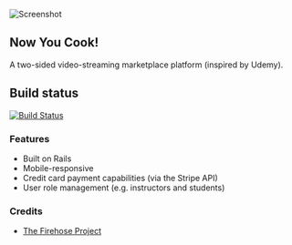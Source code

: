 ![Screenshot](https://image.ibb.co/d91oYJ/github_nowyoucook.png)

## Now You Cook!
A two-sided video-streaming marketplace platform (inspired by Udemy).

## Build status
[![Build Status](https://travis-ci.org/msarit/flixster.svg?branch=master)](https://travis-ci.org/msarit/flixster)

### Features
* Built on Rails
* Mobile-responsive
* Credit card payment capabilities (via the Stripe API)
* User role management (e.g. instructors and students)

### Credits
* [The Firehose Project](https://thefirehoseproject.com)
